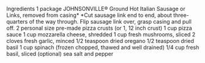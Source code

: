 Ingredients
 1 package JOHNSONVILLE® Ground Hot Italian Sausage or Links, removed from casing* *Cut sausage link end to end, about three-quarters of the way through. Flip sausage link over, grasp casing and pull off.
 2 personal size pre-made pizza crusts (or 1, 12 inch crust)
 1 cup pizza sauce
 1 cup mozzarella cheese, shredded
 1 cup fresh mushrooms, sliced
 2 cloves fresh garlic, minced
 1/2 teaspoon dried oregano
 1/2 teaspoon dried basil
 1 cup spinach (frozen chopped, thawed and well drained)
 1/4 cup fresh basil, sliced (optional)
 sea salt and pepper
